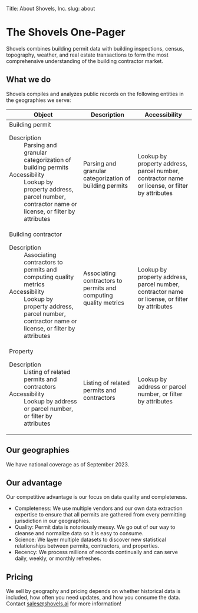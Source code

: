 Title: About Shovels, Inc.
slug: about

<div class="bg-slate-100 py-24 sm:py-32">
  <div class="mx-auto max-w-7xl px-6 lg:px-8">
    <div class="mx-auto max-w-2xl lg:mx-0">
      <h1 class="mt-2 text-4xl font-bold tracking-tight text-gray-900 sm:text-6xl">The Shovels One-Pager</h1>
      <p class="mt-6 text-lg leading-8 text-gray-600">Shovels combines building permit data with building inspections, census, topography, weather, and real estate transactions to form the most comprehensive understanding of the building contractor market.</p>
    </div>
  </div>
</div>
<div class="mx-auto max-w-7xl px-4 sm:px-6 lg:px-8">
  <div class="sm:flex sm:items-center pt-12 ">
    <div class="sm:flex-auto">
      <h2 class="text-2xl font-semibold leading-6 text-gray-900">What we do</h2>
      <p class="mt-2 text-base text-gray-700 max-w-2xl">Shovels compiles and analyzes public records on the following entities in the geographies we serve:</p>
    </div>
  </div>
  <div class="-mx-4 mt-8 sm:-mx-0 max-w-4xl">
    <table class="min-w-full divide-y divide-gray-300">
      <thead>
        <tr>
          <th scope="col" class="py-3.5 pl-4 pr-3 text-left text-base font-semibold text-gray-900 sm:pl-0">Object</th>
          <th scope="col" class="hidden px-3 py-3.5 text-left text-base font-semibold text-gray-900 lg:table-cell">Description</th>
          <th scope="col" class="hidden px-3 py-3.5 text-left text-base font-semibold text-gray-900 sm:table-cell">Accessibility</th>
        </tr>
      </thead>
      <tbody class="divide-y divide-gray-200 bg-white">
        <tr>
          <td class="w-full max-w-0 py-4 pl-4 pr-3 text-base font-medium text-gray-900 sm:w-auto sm:max-w-none sm:pl-0">
            Building permit
            <dl class="font-normal lg:hidden">
              <dt class="sr-only">Description</dt>
              <dd class="mt-1 truncate text-gray-700">Parsing and granular categorization of building permits</dd>
              <dt class="sr-only sm:hidden">Accessibility</dt>
              <dd class="mt-1 truncate text-gray-500 sm:hidden">Lookup by property address, parcel number, contractor name or license, or filter by attributes</dd>
            </dl>
          </td>
          <td class="hidden px-3 py-4 text-base text-gray-500 lg:table-cell">Parsing and granular categorization of building permits</td>
          <td class="hidden px-3 py-4 text-base text-gray-500 sm:table-cell">Lookup by property address, parcel number, contractor name or license, or filter by attributes</td>
        </tr>
        <tr>
          <td class="w-full max-w-0 py-4 pl-4 pr-3 text-base font-medium text-gray-900 sm:w-auto sm:max-w-none sm:pl-0">
            Building contractor
            <dl class="font-normal lg:hidden">
              <dt class="sr-only">Description</dt>
              <dd class="mt-1 truncate text-gray-700">Associating contractors to permits and computing quality metrics</dd>
              <dt class="sr-only sm:hidden">Accessibility</dt>
              <dd class="mt-1 truncate text-gray-500 sm:hidden">Lookup by property address, parcel number, contractor name or license, or filter by attributes</dd>
            </dl>
          </td>
          <td class="hidden px-3 py-4 text-base text-gray-500 lg:table-cell">Associating contractors to permits and computing quality metrics</td>
          <td class="hidden px-3 py-4 text-base text-gray-500 sm:table-cell">Lookup by property address, parcel number, contractor name or license, or filter by attributes</td>
        </tr>
        <tr>
          <td class="w-full max-w-0 py-4 pl-4 pr-3 text-base font-medium text-gray-900 sm:w-auto sm:max-w-none sm:pl-0">
            Property
            <dl class="font-normal lg:hidden">
              <dt class="sr-only">Description</dt>
              <dd class="mt-1 truncate text-gray-700">Listing of related permits and contractors</dd>
              <dt class="sr-only sm:hidden">Accessibility</dt>
              <dd class="mt-1 truncate text-gray-500 sm:hidden">Lookup by address or parcel number, or filter by attributes</dd>
            </dl>
          </td>
          <td class="hidden px-3 py-4 text-base text-gray-500 lg:table-cell">Listing of related permits and contractors</td>
          <td class="hidden px-3 py-4 text-base text-gray-500 sm:table-cell">Lookup by address or parcel number, or filter by attributes</td>
        </tr>
      </tbody>
    </table>
  </div>
  <div class="sm:flex sm:items-center pt-12 ">
    <div class="sm:flex-auto max-w-2xl">
      <h2 class="text-2xl font-semibold leading-6 text-gray-900">Our geographies</h2>
      <p class="mt-2 text-base text-gray-700">We have national coverage as of September 2023. </p>
    </div>
  </div>
  <div class="sm:flex sm:items-center pt-12 ">
    <div class="sm:flex-auto">
      <h2 class="text-2xl font-semibold leading-6 text-gray-900">Our advantage</h2>
      <p class="mt-2 text-base text-gray-700">Our competitive advantage is our focus on data quality and completeness.</p>
      <ul class="list-disc ml-4 max-w-2xl">
        <li class="mt-3 text-base text-gray-700"><span class="font-semibold">Completeness</span>: We use multiple vendors and our own data extraction expertise to ensure that all permits are gathered from every permitting jurisdiction in our geographies.</li>
        <li class="mt-3 text-base text-gray-700"><span class="font-semibold">Quality</span>: Permit data is notoriously messy. We go out of our way to cleanse and normalize data so it is easy to consume.</li>
        <li class="mt-3 text-base text-gray-700"><span class="font-semibold">Science</span>: We layer multiple datasets to discover new statistical relationships between permits, contractors, and properties.</li>
        <li class="mt-3 text-base text-gray-700"><span class="font-semibold">Recency</span>: We process millions of records continually and can serve daily, weekly, or monthly refreshes.</li>
      </ul>
    </div>
  </div>
  <div class="sm:flex sm:items-center pt-12 ">
    <div class="sm:flex-auto max-w-2xl">
      <h2 class="text-2xl font-semibold leading-6 text-gray-900">Pricing</h2>
      <p class="mt-2 text-base text-gray-700">We sell by geography and pricing depends on whether historical data is included, how often you need updates, and how you consume the data. Contact <a href="mailto:sales@shovels.ai">sales@shovels.ai</a> for more information! </p>
    </div>
  </div>
</div>